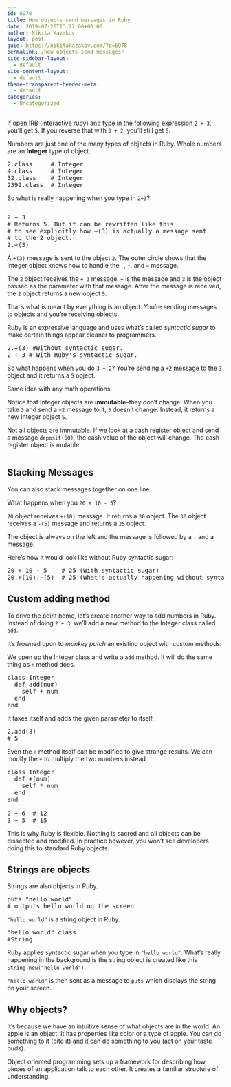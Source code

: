 ```yaml
---
id: 6978
title: How objects send messages in Ruby
date: 2019-07-20T13:22:00+00:00
author: Nikita Kazakov
layout: post
guid: https://nikitakazakov.com/?p=6978
permalink: /how-objects-send-messages/
site-sidebar-layout:
  - default
site-content-layout:
  - default
theme-transparent-header-meta:
  - default
categories:
  - Uncategorized
---
```

If open IRB (interactive ruby) and type in the following expression `2 + 3`, you&#8217;ll get `5`. If you reverse that with `3 + 2`, you&#8217;ll still get `5`.

Numbers are just one of the many types of objects in Ruby. Whole numbers are an **Integer** type of object.

<pre class="EnlighterJSRAW" data-enlighter-language="ruby" data-enlighter-theme="" data-enlighter-highlight="" data-enlighter-linenumbers="" data-enlighter-lineoffset="" data-enlighter-title="" data-enlighter-group="">2.class     # Integer
4.class     # Integer
32.class    # Integer
2392.class  # Integer</pre>

So what is really happening when you type in `2+3`?<figure class="wp-block-image size-large">

<img src="https://nikitakazakov.com/wp-content/uploads/2020/02/image-29-1024x556.png" alt="" class="wp-image-6982" srcset="https://nikitakazakov.com/wp-content/uploads/2020/02/image-29-1024x556.png 1024w, https://nikitakazakov.com/wp-content/uploads/2020/02/image-29-300x163.png 300w, https://nikitakazakov.com/wp-content/uploads/2020/02/image-29-768x417.png 768w, https://nikitakazakov.com/wp-content/uploads/2020/02/image-29-1536x834.png 1536w, https://nikitakazakov.com/wp-content/uploads/2020/02/image-29.png 1620w" sizes="(max-width: 1024px) 100vw, 1024px" /> </figure> 

<pre class="EnlighterJSRAW" data-enlighter-language="generic" data-enlighter-theme="" data-enlighter-highlight="" data-enlighter-linenumbers="" data-enlighter-lineoffset="" data-enlighter-title="" data-enlighter-group="">2 + 3
# Returns 5. But it can be rewritten like this
# to see explicitly how +(3) is actually a message sent
# to the 2 object. 
2.+(3)</pre>

A `+(3)` message is sent to the object `2`. The outer circle shows that the Integer object knows how to handle the `-`, `+`, and `=` message.

The `2` object receives the `+ 3` message. `+` is the message and `3` is the object passed as the parameter with that message. After the message is received, the `2` object returns a new object `5`.

That&#8217;s what is meant by everything is an object. You&#8217;re sending messages to objects and you&#8217;re receiving objects.

Ruby is an expressive language and uses what&#8217;s called _syntactic sugar_ to make certain things appear cleaner to programmers.

<pre class="EnlighterJSRAW" data-enlighter-language="generic" data-enlighter-theme="" data-enlighter-highlight="" data-enlighter-linenumbers="" data-enlighter-lineoffset="" data-enlighter-title="" data-enlighter-group="">2.+(3) #Without syntactic sugar.
2 + 3 # With Ruby's syntactic sugar. 
</pre>

So what happens when you do `3 + 2`? You&#8217;re sending a `+2` message to the `3` object and it returns a `5` object.

Same idea with any math operations.

Notice that Integer objects are **immutable**&#8211;they don&#8217;t change. When you take `3` and send a `+2` message to it, `3` doesn&#8217;t change. Instead, it returns a new Integer object `5`.

Not all objects are immutable. If we look at a cash register object and send a message `deposit(50)`, the cash value of the object will change. The cash register object is mutable.<figure class="wp-block-image size-large">

<img src="https://nikitakazakov.com/wp-content/uploads/2020/02/image-30-1024x351.png" alt="" class="wp-image-6984" srcset="https://nikitakazakov.com/wp-content/uploads/2020/02/image-30-1024x351.png 1024w, https://nikitakazakov.com/wp-content/uploads/2020/02/image-30-300x103.png 300w, https://nikitakazakov.com/wp-content/uploads/2020/02/image-30-768x263.png 768w, https://nikitakazakov.com/wp-content/uploads/2020/02/image-30-1536x526.png 1536w, https://nikitakazakov.com/wp-content/uploads/2020/02/image-30.png 1646w" sizes="(max-width: 1024px) 100vw, 1024px" /> </figure> 

## Stacking Messages

You can also stack messages together on one line.

What happens when you `20 + 10 - 5`?

`20` object receives `+(10)` message. It returns a `30` object. The `30` object receives a `-(5)` message and returns a `25` object.

The object is always on the left and the message is followed by a `.` and a message.

Here&#8217;s how it would look like without Ruby syntactic sugar:

<pre class="EnlighterJSRAW" data-enlighter-language="ruby" data-enlighter-theme="" data-enlighter-highlight="" data-enlighter-linenumbers="" data-enlighter-lineoffset="" data-enlighter-title="" data-enlighter-group="">20 + 10 - 5    # 25 (With syntactic sugar)
20.+(10).-(5)  # 25 (What's actually happening without syntactic sugar)</pre>

## Custom adding method

To drive the point home, let&#8217;s create another way to add numbers in Ruby. Instead of doing `2 + 3`, we&#8217;ll add a new method to the Integer class called `add`.

It&#8217;s frowned upon to _monkey patch_ an existing object with custom methods.

We open up the Integer class and write a `add` method. It will do the same thing as `+` method does. 

<pre class="EnlighterJSRAW" data-enlighter-language="ruby" data-enlighter-theme="" data-enlighter-highlight="" data-enlighter-linenumbers="" data-enlighter-lineoffset="" data-enlighter-title="" data-enlighter-group="">class Integer
  def add(num)
    self + num
  end
end</pre>

It takes itself and adds the given parameter to itself.

<pre class="EnlighterJSRAW" data-enlighter-language="ruby" data-enlighter-theme="" data-enlighter-highlight="" data-enlighter-linenumbers="" data-enlighter-lineoffset="" data-enlighter-title="" data-enlighter-group="">2.add(3)
# 5</pre>

Even the `+` method itself can be modified to give strange results. We can modify the `+` to multiply the two numbers instead.

<pre class="EnlighterJSRAW" data-enlighter-language="ruby" data-enlighter-theme="" data-enlighter-highlight="" data-enlighter-linenumbers="" data-enlighter-lineoffset="" data-enlighter-title="" data-enlighter-group="">class Integer
  def +(num)
    self * num
  end
end

2 + 6  # 12
3 + 5  # 15</pre>

This is why Ruby is flexible. Nothing is sacred and all objects can be dissected and modified. In practice however, you won&#8217;t see developers doing this to standard Ruby objects.

## Strings are objects

Strings are also objects in Ruby.

<pre class="EnlighterJSRAW" data-enlighter-language="ruby" data-enlighter-theme="" data-enlighter-highlight="" data-enlighter-linenumbers="" data-enlighter-lineoffset="" data-enlighter-title="" data-enlighter-group="">puts "hello world"
# outputs hello world on the screen</pre>

`"hello world"` is a string object in Ruby.

<pre class="EnlighterJSRAW" data-enlighter-language="ruby" data-enlighter-theme="" data-enlighter-highlight="" data-enlighter-linenumbers="" data-enlighter-lineoffset="" data-enlighter-title="" data-enlighter-group="">"hello world".class
#String</pre>

Ruby applies syntactic sugar when you type in `"hello world"`. What&#8217;s really happening in the background is the string object is created like this `String.new("hello world")`.

`"hello world"` is then sent as a message to `puts` which displays the string on your screen.

## Why objects?

It&#8217;s because we have an intuitive sense of what objects are in the world. An apple is an object. It has properties like color or a type of apple. You can do something to it (bite it) and it can do something to you (act on your taste buds).

Object oriented programming sets up a framework for describing how pieces of an application talk to each other. It creates a familiar structure of understanding.